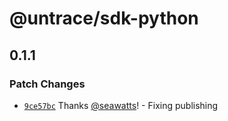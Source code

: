 # @untrace/sdk-python

## 0.1.1

### Patch Changes

- [`9ce57bc`](https://github.com/untrace-dev/untrace-sdk/commit/9ce57bcf7a4c1633aed4b7e7d6ea17b11efb0521) Thanks [@seawatts](https://github.com/seawatts)! - Fixing publishing
